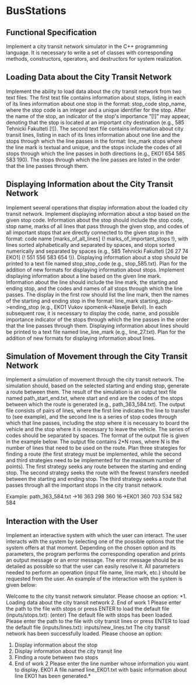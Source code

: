 # BusStations

## Functional Specification
Implement a city transit network simulator in the C++ programming language. It is necessary to write a set of classes with corresponding methods, constructors, operators, and destructors for system realization.

## Loading Data about the City Transit Network
Implement the ability to load data about the city transit network from two text files.
The first text file contains information about stops, listing in each of its lines information about one stop in the format: stop_code stop_name, where the stop code is an integer and a unique identifier for the stop. After the name of the stop, an indicator of the stop's importance “[!]” may appear, denoting that the stop is located at an important city destination (e.g., 585 Tehnicki Fakulteti [!]).
The second text file contains information about city transit lines, listing in each of its lines information about one line and the stops through which the line passes in the format: line_mark stops where the line mark is textual and unique, and the stops include the codes of all stops through which the line passes in both directions (e.g., EKO1 654 585 583 190). The stops through which the line passes are listed in the order that the line passes through them.

## Displaying Information about the City Transit Network

Implement several operations that display information about the loaded city transit network.
Implement displaying information about a stop based on the given stop code. Information about the stop should include the stop code, stop name, marks of all lines that pass through the given stop, and codes of all important stops that are directly connected to the given stop in the format: code name [marks_of_all_lines] {! marks_of_important_stops !}, with lines sorted alphabetically and separated by spaces, and stops sorted numerically and separated by spaces (e.g., 585 Tehnicki Fakulteti [26 27 74 EKO1] {! 551 556 583 654 !}). Displaying information about a stop should be printed to a text file named stop_stop_code (e.g., stop_585.txt). Plan for the addition of new formats for displaying information about stops.
Implement displaying information about a line based on the given line mark. Information about the line should include the line mark, the starting and ending stop, and the codes and names of all stops through which the line passes. The display in the first row should list the line mark, then the names of the starting and ending stop in the format: line_mark starting_stop->ending_stop (e.g., EKO1 Vukov spomenik->Naselje Belvil). In each subsequent row, it is necessary to display the code, name, and possible importance indicator of the stops through which the line passes in the order that the line passes through them. Displaying information about lines should be printed to a text file named line_line_mark (e.g., line_27.txt). Plan for the addition of new formats for displaying information about lines.

## Simulation of Movement through the City Transit Network
Implement a simulation of movement through the city transit network. The simulation should, based on the selected starting and ending stop, generate a route between them. The result of the simulation is an output text file named path_start_end.txt, where start and end are the codes of the stops between which the route is generated (e.g., path_363_584.txt). The output file consists of pairs of lines, where the first line indicates the line to transfer to (see example), and the second line is a series of stop codes through which that line passes, including the stop where it is necessary to board the vehicle and the stop where it is necessary to leave the vehicle. The series of codes should be separated by spaces. The format of the output file is given in the example below. The output file contains 2*N rows, where N is the number of lines that need to be used on the route.
Plan three strategies for finding a route (the first strategy must be implemented, while the second and third strategies need to be implemented for the maximum number of points). The first strategy seeks any route between the starting and ending stop. The second strategy seeks the route with the fewest transfers needed between the starting and ending stop. The third strategy seeks a route that passes through all the important stops in the city transit network.

Example:
path_363_584.txt
->16 363 298 360 
16->EKO1
360 703 534 582 584

## Interaction with the User
Implement an interactive system with which the user can interact. The user interacts with the system by selecting one of the possible options that the system offers at that moment. Depending on the chosen option and its parameters, the program performs the corresponding operation and prints an output message or an error message. The error message should be as detailed as possible so that the user can easily resolve it. All parameters needed to perform an operation (input file name, line mark, etc.) should be requested from the user. An example of the interaction with the system is given below:

Welcome to the city transit network simulator. Please choose an option:
*1. Loading data about the city transit network
2. End of work
  1
Please enter the path to the file with stops or press ENTER to load the default file (inputs/stops.txt):
  (enter)
The default file with stops has been loaded.
Please enter the path to the file with city transit lines or press ENTER to load the default file (inputs/lines.txt):
  inputs/new_lines.txt
The city transit network has been successfully loaded. Please choose an option:
1. Display information about the stop
2. Display information about the city transit line
3. Finding a route between two stops
0. End of work
2
Please enter the line number whose information you want to display.
  EKO1
A file named line_EKO1.txt with basic information about line EKO1 has been generated.*
